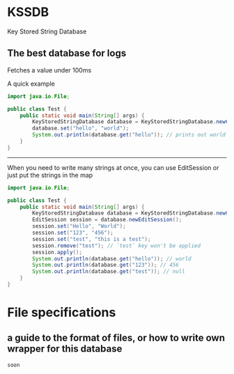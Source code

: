 # KSSDB
Key Stored String Database

## The best database for logs
Fetches a value under 100ms

A quick example
```java
import java.io.File;

public class Test {
    public static void main(String[] args) {
        KeyStoredStringDatabase database = KeyStoredStringDatabase.newClient(new File("database"));
        database.set("hello", "world");
        System.out.println(database.get("hello")); // prints out world
    }
}
```
- - -
When you need to write many strings at once, you can use EditSession or just put the strings in the map
```java
import java.io.File;

public class Test {
    public static void main(String[] args) {
        KeyStoredStringDatabase database = KeyStoredStringDatabase.newClient(new File("database"));
        EditSession session = database.newEditSession();
        session.set("Hello", "World");
        session.set("123", "456");
        session.set("test", "this is a test");
        session.remove("test"); // `test` key won't be applied
        session.apply();
        System.out.println(database.get("hello")); // world
        System.out.println(database.get("123")); // 456
        System.out.println(database.get("test")); // null
    }
}
```
# File specifications
## a guide to the format of files, or how to write own wrapper for this database
```soon```
